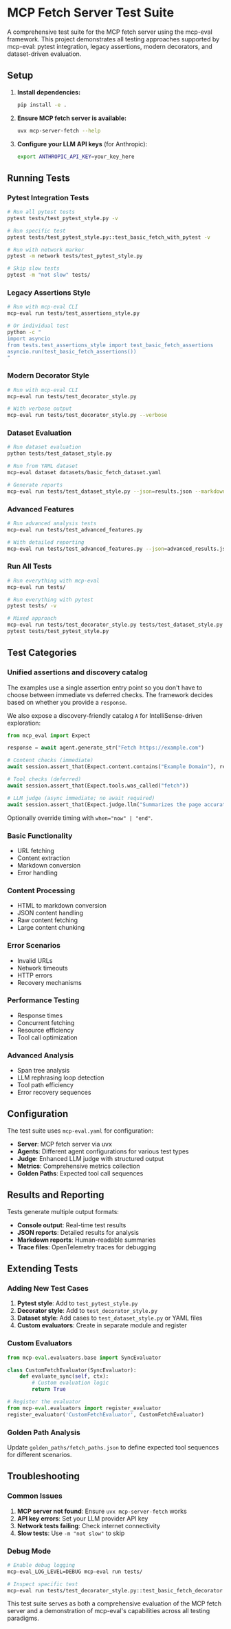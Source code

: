 # MCP Fetch Server Test Suite

A comprehensive test suite for the MCP fetch server using the mcp-eval framework. This project demonstrates all testing approaches supported by mcp-eval: pytest integration, legacy assertions, modern decorators, and dataset-driven evaluation.

## Setup

1. **Install dependencies:**
   ```bash
   pip install -e .
   ```

2. **Ensure MCP fetch server is available:**
   ```bash
   uvx mcp-server-fetch --help
   ```

3. **Configure your LLM API keys** (for Anthropic):
   ```bash
   export ANTHROPIC_API_KEY=your_key_here
   ```

## Running Tests

### Pytest Integration Tests
```bash
# Run all pytest tests
pytest tests/test_pytest_style.py -v

# Run specific test
pytest tests/test_pytest_style.py::test_basic_fetch_with_pytest -v

# Run with network marker
pytest -m network tests/test_pytest_style.py

# Skip slow tests
pytest -m "not slow" tests/
```

### Legacy Assertions Style
```bash
# Run with mcp-eval CLI
mcp-eval run tests/test_assertions_style.py

# Or individual test
python -c "
import asyncio
from tests.test_assertions_style import test_basic_fetch_assertions
asyncio.run(test_basic_fetch_assertions())
"
```

### Modern Decorator Style
```bash
# Run with mcp-eval CLI
mcp-eval run tests/test_decorator_style.py

# With verbose output
mcp-eval run tests/test_decorator_style.py --verbose
```

### Dataset Evaluation
```bash
# Run dataset evaluation
python tests/test_dataset_style.py

# Run from YAML dataset
mcp-eval dataset datasets/basic_fetch_dataset.yaml

# Generate reports
mcp-eval run tests/test_dataset_style.py --json=results.json --markdown=results.md
```

### Advanced Features
```bash
# Run advanced analysis tests
mcp-eval run tests/test_advanced_features.py

# With detailed reporting
mcp-eval run tests/test_advanced_features.py --json=advanced_results.json
```

### Run All Tests
```bash
# Run everything with mcp-eval
mcp-eval run tests/

# Run everything with pytest
pytest tests/ -v

# Mixed approach
mcp-eval run tests/test_decorator_style.py tests/test_dataset_style.py
pytest tests/test_pytest_style.py
```

## Test Categories

### Unified assertions and discovery catalog

The examples use a single assertion entry point so you don't have to choose between immediate vs deferred checks. The framework decides based on whether you provide a `response`.

We also expose a discovery-friendly catalog `A` for IntelliSense-driven exploration:

```python
from mcp_eval import Expect

response = await agent.generate_str("Fetch https://example.com")

# Content checks (immediate)
await session.assert_that(Expect.content.contains("Example Domain"), response=response)

# Tool checks (deferred)
await session.assert_that(Expect.tools.was_called("fetch"))

# LLM judge (async immediate; no await required)
await session.assert_that(Expect.judge.llm("Summarizes the page accurately", min_score=0.8), response=response)
```

Optionally override timing with `when="now" | "end"`.

### Basic Functionality
- URL fetching
- Content extraction
- Markdown conversion
- Error handling

### Content Processing
- HTML to markdown conversion
- JSON content handling
- Raw content fetching
- Large content chunking

### Error Scenarios
- Invalid URLs
- Network timeouts
- HTTP errors
- Recovery mechanisms

### Performance Testing
- Response times
- Concurrent fetching
- Resource efficiency
- Tool call optimization

### Advanced Analysis
- Span tree analysis
- LLM rephrasing loop detection
- Tool path efficiency
- Error recovery sequences

## Configuration

The test suite uses `mcp-eval.yaml` for configuration:

- **Server**: MCP fetch server via uvx
- **Agents**: Different agent configurations for various test types
- **Judge**: Enhanced LLM judge with structured output
- **Metrics**: Comprehensive metrics collection
- **Golden Paths**: Expected tool call sequences

## Results and Reporting

Tests generate multiple output formats:

- **Console output**: Real-time test results
- **JSON reports**: Detailed results for analysis
- **Markdown reports**: Human-readable summaries
- **Trace files**: OpenTelemetry traces for debugging

## Extending Tests

### Adding New Test Cases

1. **Pytest style**: Add to `test_pytest_style.py`
2. **Decorator style**: Add to `test_decorator_style.py` 
3. **Dataset style**: Add cases to `test_dataset_style.py` or YAML files
4. **Custom evaluators**: Create in separate module and register

### Custom Evaluators

```python
from mcp-eval.evaluators.base import SyncEvaluator

class CustomFetchEvaluator(SyncEvaluator):
    def evaluate_sync(self, ctx):
        # Custom evaluation logic
        return True

# Register the evaluator
from mcp-eval.evaluators import register_evaluator
register_evaluator('CustomFetchEvaluator', CustomFetchEvaluator)
```

### Golden Path Analysis

Update `golden_paths/fetch_paths.json` to define expected tool sequences for different scenarios.

## Troubleshooting

### Common Issues

1. **MCP server not found**: Ensure `uvx mcp-server-fetch` works
2. **API key errors**: Set your LLM provider API key
3. **Network tests failing**: Check internet connectivity
4. **Slow tests**: Use `-m "not slow"` to skip

### Debug Mode

```bash
# Enable debug logging
mcp-eval_LOG_LEVEL=DEBUG mcp-eval run tests/

# Inspect specific test
mcp-eval run tests/test_decorator_style.py::test_basic_fetch_decorator --verbose
```

This test suite serves as both a comprehensive evaluation of the MCP fetch server and a demonstration of mcp-eval's capabilities across all testing paradigms.
